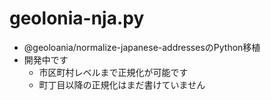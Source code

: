 # geolonia-nja.py
- @geoloania/normalize-japanese-addressesのPython移植  
- 開発中です
	- 市区町村レベルまで正規化が可能です
	- 町丁目以降の正規化はまだ書けていません
	
